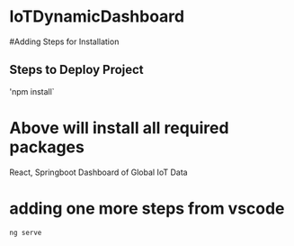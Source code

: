 # IoTDynamicDashboard


#Adding Steps for Installation

## Steps to Deploy Project 
'npm install`

# Above will install all required packages 


React, Springboot Dashboard of Global IoT Data

# adding one more steps from vscode

`ng serve`
